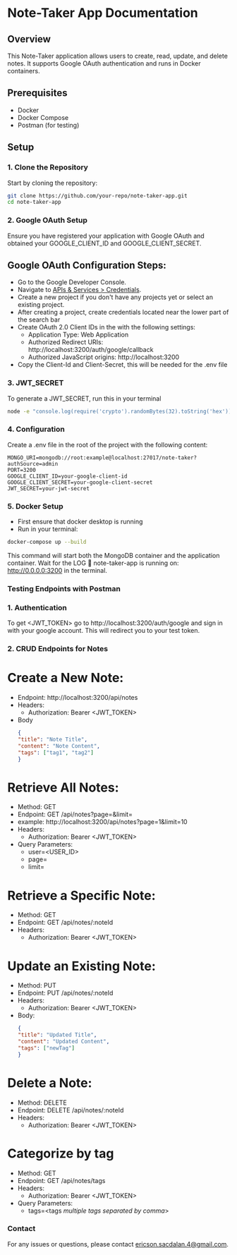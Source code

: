 # Note-Taker App Documentation

## Overview

This Note-Taker application allows users to create, read, update, and delete notes. It supports Google OAuth authentication and runs in Docker containers.

## Prerequisites

- Docker
- Docker Compose
- Postman (for testing)

## Setup

### 1. Clone the Repository

Start by cloning the repository:

```bash
git clone https://github.com/your-repo/note-taker-app.git
cd note-taker-app
```
### 2. Google OAuth Setup
Ensure you have registered your application with Google OAuth and obtained your GOOGLE_CLIENT_ID and GOOGLE_CLIENT_SECRET.

## Google OAuth Configuration Steps:

* Go to the Google Developer Console.
* Navigate to [APIs & Services > Credentials](https://console.cloud.google.com/apis/credentials).
* Create a new project if you don't have any projects yet or select an existing project.
* After creating a project, create credentials located near the lower part of the search bar
* Create OAuth 2.0 Client IDs in the with the following settings:
  * Application Type: Web Application 
  * Authorized Redirect URIs: http://localhost:3200/auth/google/callback
  * Authorized JavaScript origins: http://localhost:3200
* Copy the Client-Id and Client-Secret, this will be needed for the .env file


### 3. JWT_SECRET
To generate a JWT_SECRET, run this in your terminal
```bash
node -e "console.log(require('crypto').randomBytes(32).toString('hex'))"
```

### 4. Configuration
Create a .env file in the root of the project with the following content:

```env
MONGO_URI=mongodb://root:example@localhost:27017/note-taker?authSource=admin
PORT=3200
GOOGLE_CLIENT_ID=your-google-client-id
GOOGLE_CLIENT_SECRET=your-google-client-secret
JWT_SECRET=your-jwt-secret
```

### 5. Docker Setup
* First ensure that docker desktop is running
* Run in your terminal:
 ```bash
 docker-compose up --build
 ```
 This command will start both the MongoDB container and the application container. Wait for the LOG 🚀 note-taker-app is running on: http://0.0.0.0:3200 in the terminal.


### Testing Endpoints with Postman

### 1. Authentication
To get <JWT_TOKEN> go to http://localhost:3200/auth/google and sign in with your google account. This will redirect you to your test token.

### 2. CRUD Endpoints for Notes
# Create a New Note:

* Endpoint: http://localhost:3200/api/notes
* Headers: 
  * Authorization: Bearer <JWT_TOKEN>
* Body
  ```json
  {
  "title": "Note Title",
  "content": "Note Content",
  "tags": ["tag1", "tag2"]
  }
  ```
# Retrieve All Notes:

* Method: GET
* Endpoint: GET /api/notes?page=<PAGE>&limit=<LIMIT>
 * example: http://localhost:3200/api/notes?page=1&limit=10
* Headers:
  * Authorization: Bearer <JWT_TOKEN>
* Query Parameters:
  * user=<USER_ID>
  * page=<PAGE>
  * limit=<LIMIT>

# Retrieve a Specific Note:

* Method: GET
* Endpoint: GET /api/notes/:noteId
* Headers:
  * Authorization: Bearer <JWT_TOKEN>
  
# Update an Existing Note:

* Method: PUT
* Endpoint: PUT /api/notes/:noteId
* Headers:
  * Authorization: Bearer <JWT_TOKEN>
* Body:
  ```json
  {
  "title": "Updated Title",
  "content": "Updated Content",
  "tags": ["newTag"]
  }
  ```

# Delete a Note:

* Method: DELETE
* Endpoint: DELETE /api/notes/:noteId
* Headers:
  * Authorization: Bearer <JWT_TOKEN>

# Categorize by tag

* Method: GET
* Endpoint: GET /api/notes/tags
* Headers:
  * Authorization: Bearer <JWT_TOKEN>
* Query Parameters:
  * tags=<tags *multiple tags separated by comma*>

### Contact
For any issues or questions, please contact [ericson.sacdalan.4@gmail.com](ericson.sacdalan.4@gmail.com).
